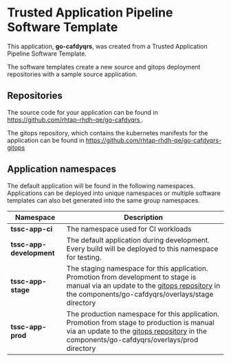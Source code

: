 # Trusted Application Pipeline Software Template

This application, **go-cafdyqrs**, was created from a Trusted Application Pipeline Software Template.

The software templates create a new source and gitops deployment repositories with a sample source application. 

## Repositories

The source code for your application can be found in [https://github.com/rhtap-rhdh-qe/go-cafdyqrs ](https://github.com/rhtap-rhdh-qe/go-cafdyqrs ).
 
The gitops repository, which contains the kubernetes manifests for the application can be found in 
[https://github.com/rhtap-rhdh-qe/go-cafdyqrs-gitops ](https://github.com/rhtap-rhdh-qe/go-cafdyqrs-gitops ) 

## Application namespaces 

The default application will be found in the following namespaces. Applications can be deployed into unique namespaces or multiple software templates can also bet generated into the same group namespaces.  

|  Namespace   |  Description   |  
| -------- | -------- |
| **tssc-app-ci** | The namespace used for CI workloads |
| **tssc-app-development** | The default application during development. Every build will be deployed to this namespace for testing. |
| **tssc-app-stage** | The staging namespace for this application. Promotion from development to stage is manual via an update to the [gitops repository](https://github.com/rhtap-rhdh-qe/go-cafdyqrs-gitops ) in the components/go-cafdyqrs/overlays/stage directory |
| **tssc-app-prod** | The production namespace for this application. Promotion from stage to production is manual via an update to the [gitops repository](https://github.com/rhtap-rhdh-qe/go-cafdyqrs-gitops ) in the components/go-cafdyqrs/overlays/prod directory |